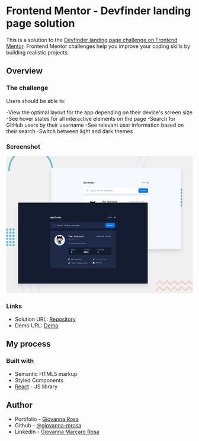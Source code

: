 # Frontend Mentor - Devfinder landing page solution

This is a solution to the [Devfinder landing page challenge on Frontend Mentor](https://www.frontendmentor.io/challenges/github-user-search-app-Q09YOgaH6). Frontend Mentor challenges help you improve your coding skills by building realistic projects.

## Overview

### The challenge

Users should be able to:

-View the optimal layout for the app depending on their device's screen size
-See hover states for all interactive elements on the page
-Search for GitHub users by their username
-See relevant user information based on their search
-Switch between light and dark themes

### Screenshot

![](./src/assets/screenshot.jpg)

### Links

- Solution URL: [Repository](https://github.com/giovanna-mrosa/frontendMentor-devfinder)
- Demo URL: [Demo](https://frontend-mentor-devfinder.vercel.app/)

## My process

### Built with

- Semantic HTML5 markup
- Styled Components
- [React](https://reactjs.org/) - JS library

## Author

- Portifolio - [Giovanna Rosa](https://giovanna-mrosa.github.io/portifolio/)
- Github - [@giovanna-mrosa](https://github.com/giovanna-mrosa)
- LinkedIn - [Giovanna Marçaro Rosa](https://www.linkedin.com/in/giovannamarcarorosa/)
